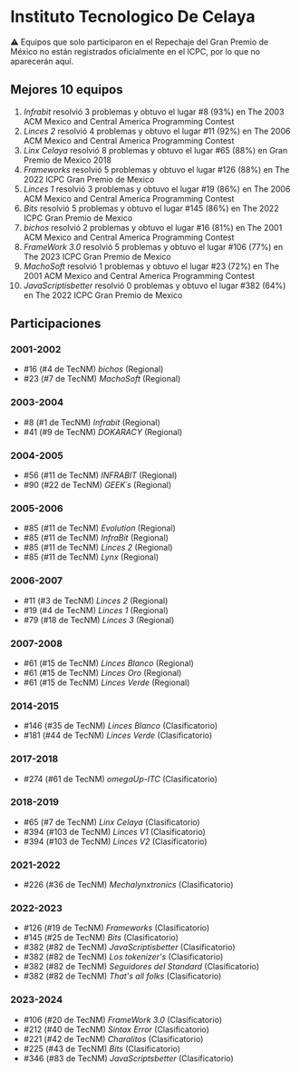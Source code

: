 # Instituto Tecnologico De Celaya

:warning: Equipos que solo participaron en el Repechaje del Gran Premio de México no están registrados oficialmente en el ICPC, por lo que no aparecerán aquí.

## Mejores 10 equipos

1. _Infrabit_ resolvió 3 problemas y obtuvo el lugar #8 (93%) en The 2003 ACM Mexico and Central America Programming Contest
1. _Linces 2_ resolvió 4 problemas y obtuvo el lugar #11 (92%) en The 2006 ACM Mexico and Central America Programming Contest
1. _Linx Celaya_ resolvió 8 problemas y obtuvo el lugar #65 (88%) en Gran Premio de Mexico 2018
1. _Frameworks_ resolvió 5 problemas y obtuvo el lugar #126 (88%) en The 2022 ICPC Gran Premio de Mexico
1. _Linces 1_ resolvió 3 problemas y obtuvo el lugar #19 (86%) en The 2006 ACM Mexico and Central America Programming Contest
1. _Bits_ resolvió 5 problemas y obtuvo el lugar #145 (86%) en The 2022 ICPC Gran Premio de Mexico
1. _bichos_ resolvió 2 problemas y obtuvo el lugar #16 (81%) en The 2001 ACM Mexico and Central America Programming Contest
1. _FrameWork 3.0_ resolvió 5 problemas y obtuvo el lugar #106 (77%) en The 2023 ICPC Gran Premio de Mexico
1. _MachoSoft_ resolvió 1 problemas y obtuvo el lugar #23 (72%) en The 2001 ACM Mexico and Central America Programming Contest
1. _JavaScriptisbetter_ resolvió 0 problemas y obtuvo el lugar #382 (64%) en The 2022 ICPC Gran Premio de Mexico

## Participaciones

### 2001-2002

- #16 (#4 de TecNM) _bichos_ (Regional)
- #23 (#7 de TecNM) _MachoSoft_ (Regional)

### 2003-2004

- #8 (#1 de TecNM) _Infrabit_ (Regional)
- #41 (#9 de TecNM) _DOKARACY_ (Regional)

### 2004-2005

- #56 (#11 de TecNM) _INFRABIT_ (Regional)
- #90 (#22 de TecNM) _GEEK´s_ (Regional)

### 2005-2006

- #85 (#11 de TecNM) _Evolution_ (Regional)
- #85 (#11 de TecNM) _InfraBit_ (Regional)
- #85 (#11 de TecNM) _Linces 2_ (Regional)
- #85 (#11 de TecNM) _Lynx_ (Regional)

### 2006-2007

- #11 (#3 de TecNM) _Linces 2_ (Regional)
- #19 (#4 de TecNM) _Linces 1_ (Regional)
- #79 (#18 de TecNM) _Linces 3_ (Regional)

### 2007-2008

- #61 (#15 de TecNM) _Linces Blanco_ (Regional)
- #61 (#15 de TecNM) _Linces Oro_ (Regional)
- #61 (#15 de TecNM) _Linces Verde_ (Regional)

### 2014-2015

- #146 (#35 de TecNM) _Linces Blanco_ (Clasificatorio)
- #181 (#44 de TecNM) _Linces Verde_ (Clasificatorio)

### 2017-2018

- #274 (#61 de TecNM) _omegaUp-ITC_ (Clasificatorio)

### 2018-2019

- #65 (#7 de TecNM) _Linx Celaya_ (Clasificatorio)
- #394 (#103 de TecNM) _Linces V1_ (Clasificatorio)
- #394 (#103 de TecNM) _Linces V2_ (Clasificatorio)

### 2021-2022

- #226 (#36 de TecNM) _Mechalynxtronics_ (Clasificatorio)

### 2022-2023

- #126 (#19 de TecNM) _Frameworks_ (Clasificatorio)
- #145 (#25 de TecNM) _Bits_ (Clasificatorio)
- #382 (#82 de TecNM) _JavaScriptisbetter_ (Clasificatorio)
- #382 (#82 de TecNM) _Los tokenizer's_ (Clasificatorio)
- #382 (#82 de TecNM) _Seguidores del Standard_ (Clasificatorio)
- #382 (#82 de TecNM) _That's all folks_ (Clasificatorio)

### 2023-2024

- #106 (#20 de TecNM) _FrameWork 3.0_ (Clasificatorio)
- #212 (#40 de TecNM) _Sintax Error_ (Clasificatorio)
- #221 (#42 de TecNM) _Charalitos_ (Clasificatorio)
- #225 (#43 de TecNM) _Bits_ (Clasificatorio)
- #346 (#83 de TecNM) _JavaScriptsbetter_ (Clasificatorio)



